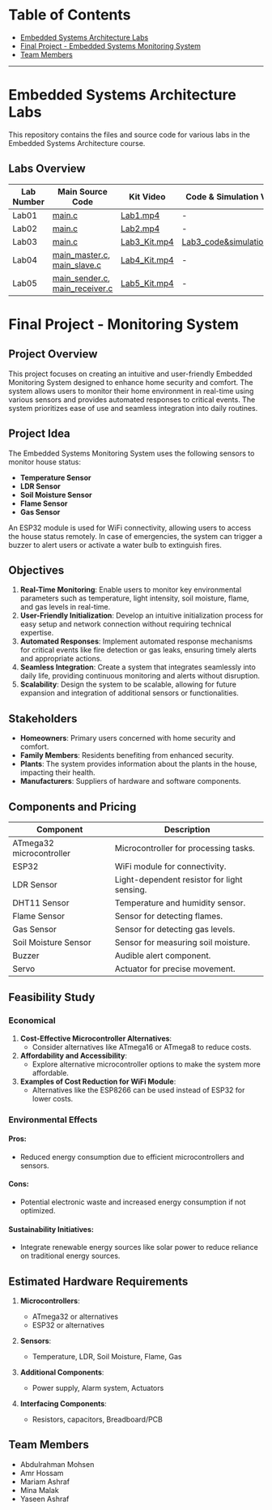 # Table of Contents

- [Embedded Systems Architecture Labs](#embedded-systems-architecture-labs)
- [Final Project - Embedded Systems Monitoring System](#final-project---embedded-systems-monitoring-system)
- [Team Members](#team-members)


---

# Embedded Systems Architecture Labs

This repository contains the files and source code for various labs in the Embedded Systems Architecture course.

## Labs Overview

| Lab Number | Main Source Code | Kit Video | Code & Simulation Video | Proteus Project | Hex File |
|------------|------------------|-----------|-------------------------|----------------|----------|
| Lab01      | [main.c](Lab01/src/main.c) | [Lab1.mp4](Lab01/vid/Lab1.mp4) | - | [Lab01.pdsprj](Lab01/Lab01.pdsprj) | [Lab01.hex](Lab01/Lab01.hex) |
| Lab02      | [main.c](Lab02/src/main.c) | [Lab2.mp4](Lab02/vid/Lab2.mp4) | - |[Lab02.pdsprj](Lab02/Lab02.pdsprj) | [Lab02.hex](Lab02/Lab02.hex) |
| Lab03      | [main.c](Lab03/src/main.c) | [Lab3_Kit.mp4](Lab03/vid/Lab03_Kit.mp4) | [Lab3_code&simulation.mp4](Lab03/vid/Lab03_codeAndSimulation.mp4) |[Lab03.pdsprj](Lab03/Lab03.pdsprj) | [Lab03.hex](Lab03/Lab03.hex) |
| Lab04      | [main_master.c](Lab04/master/main.c), [main_slave.c](Lab04/slave/main.c) | [Lab4_Kit.mp4](Lab04/vid/Lab04_Kit.mp4) | - |[Lab04.pdsprj](Lab04/Lab04.pdsprj) | - |
| Lab05      | [main_sender.c](Lab05/sender/main.c), [main_receiver.c](Lab05/receiver/main.c) | [Lab5_Kit.mp4](Lab05/vid/Lab05_Kit.mp4) | - |[Lab04.pdsprj](Lab05/Lab05.pdsprj) | [Lab05_sender.hex](Lab05/Lab05_sender.hex), [Lab05_reciever.hex](Lab05/Lab05_reciever.hex) |

# Final Project - Monitoring System

## Project Overview

This project focuses on creating an intuitive and user-friendly Embedded Monitoring System designed to enhance home security and comfort. The system allows users to monitor their home environment in real-time using various sensors and provides automated responses to critical events. The system prioritizes ease of use and seamless integration into daily routines.

## Project Idea

The Embedded Systems Monitoring System uses the following sensors to monitor house status:
- **Temperature Sensor**
- **LDR Sensor**
- **Soil Moisture Sensor**
- **Flame Sensor**
- **Gas Sensor**

An ESP32 module is used for WiFi connectivity, allowing users to access the house status remotely. In case of emergencies, the system can trigger a buzzer to alert users or activate a water bulb to extinguish fires.

## Objectives

1. **Real-Time Monitoring**: Enable users to monitor key environmental parameters such as temperature, light intensity, soil moisture, flame, and gas levels in real-time.
2. **User-Friendly Initialization**: Develop an intuitive initialization process for easy setup and network connection without requiring technical expertise.
3. **Automated Responses**: Implement automated response mechanisms for critical events like fire detection or gas leaks, ensuring timely alerts and appropriate actions.
4. **Seamless Integration**: Create a system that integrates seamlessly into daily life, providing continuous monitoring and alerts without disruption.
5. **Scalability**: Design the system to be scalable, allowing for future expansion and integration of additional sensors or functionalities.

## Stakeholders

- **Homeowners**: Primary users concerned with home security and comfort.
- **Family Members**: Residents benefiting from enhanced security.
- **Plants**: The system provides information about the plants in the house, impacting their health.
- **Manufacturers**: Suppliers of hardware and software components.

## Components and Pricing

| Component              | Description                      |
|------------------------|----------------------------------|
| ATmega32 microcontroller | Microcontroller for processing tasks. |
| ESP32                  | WiFi module for connectivity.    |
| LDR Sensor             | Light-dependent resistor for light sensing. |
| DHT11 Sensor           | Temperature and humidity sensor. |
| Flame Sensor           | Sensor for detecting flames.     |
| Gas Sensor             | Sensor for detecting gas levels. |
| Soil Moisture Sensor   | Sensor for measuring soil moisture. |
| Buzzer                 | Audible alert component.         |
| Servo                  | Actuator for precise movement.   |


## Feasibility Study

### Economical

1. **Cost-Effective Microcontroller Alternatives**:
   - Consider alternatives like ATmega16 or ATmega8 to reduce costs.
2. **Affordability and Accessibility**:
   - Explore alternative microcontroller options to make the system more affordable.
3. **Examples of Cost Reduction for WiFi Module**:
   - Alternatives like the ESP8266 can be used instead of ESP32 for lower costs.

### Environmental Effects

#### Pros:
- Reduced energy consumption due to efficient microcontrollers and sensors.

#### Cons:
- Potential electronic waste and increased energy consumption if not optimized.

#### Sustainability Initiatives:
- Integrate renewable energy sources like solar power to reduce reliance on traditional energy sources.

## Estimated Hardware Requirements

1. **Microcontrollers**:
   - ATmega32 or alternatives
   - ESP32 or alternatives

2. **Sensors**:
   - Temperature, LDR, Soil Moisture, Flame, Gas

3. **Additional Components**:
   - Power supply, Alarm system, Actuators

4. **Interfacing Components**:
   - Resistors, capacitors, Breadboard/PCB

## Team Members
- Abdulrahman Mohsen
- Amr Hossam
- Mariam Ashraf
- Mina Malak
- Yaseen Ashraf
